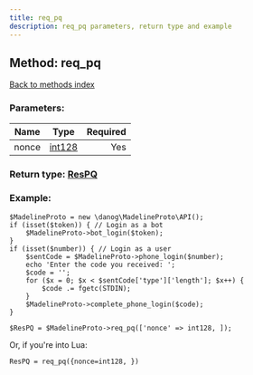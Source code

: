 ```yaml
---
title: req_pq
description: req_pq parameters, return type and example
---
```

## Method: req\_pq  
[Back to methods index](index.md)


### Parameters:

| Name     |    Type       | Required |
|----------|:-------------:|---------:|
|nonce|[int128](../types/int128.md) | Yes|


### Return type: [ResPQ](../types/ResPQ.md)

### Example:


```
$MadelineProto = new \danog\MadelineProto\API();
if (isset($token)) { // Login as a bot
    $MadelineProto->bot_login($token);
}
if (isset($number)) { // Login as a user
    $sentCode = $MadelineProto->phone_login($number);
    echo 'Enter the code you received: ';
    $code = '';
    for ($x = 0; $x < $sentCode['type']['length']; $x++) {
        $code .= fgetc(STDIN);
    }
    $MadelineProto->complete_phone_login($code);
}

$ResPQ = $MadelineProto->req_pq(['nonce' => int128, ]);
```

Or, if you're into Lua:

```
ResPQ = req_pq({nonce=int128, })
```

